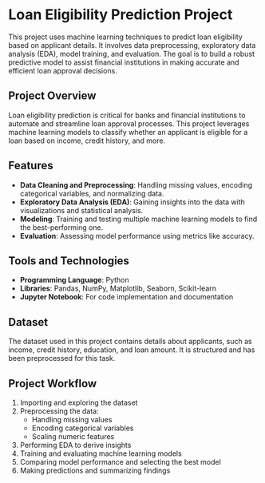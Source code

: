# Loan Eligibility Prediction Project

This project uses machine learning techniques to predict loan eligibility based on applicant details. It involves data preprocessing, exploratory data analysis (EDA), model training, and evaluation. The goal is to build a robust predictive model to assist financial institutions in making accurate and efficient loan approval decisions.

## Project Overview
Loan eligibility prediction is critical for banks and financial institutions to automate and streamline loan approval processes. This project leverages machine learning models to classify whether an applicant is eligible for a loan based on income, credit history, and more.

## Features
- **Data Cleaning and Preprocessing**: Handling missing values, encoding categorical variables, and normalizing data.
- **Exploratory Data Analysis (EDA)**: Gaining insights into the data with visualizations and statistical analysis.
- **Modeling**: Training and testing multiple machine learning models to find the best-performing one.
- **Evaluation**: Assessing model performance using metrics like accuracy.

## Tools and Technologies
- **Programming Language**: Python
- **Libraries**: Pandas, NumPy, Matplotlib, Seaborn, Scikit-learn
- **Jupyter Notebook**: For code implementation and documentation

## Dataset
The dataset used in this project contains details about applicants, such as income, credit history, education, and loan amount. It is structured and has been preprocessed for this task.

## Project Workflow
1. Importing and exploring the dataset
2. Preprocessing the data:
   - Handling missing values
   - Encoding categorical variables
   - Scaling numeric features
3. Performing EDA to derive insights
4. Training and evaluating machine learning models
5. Comparing model performance and selecting the best model
6. Making predictions and summarizing findings

